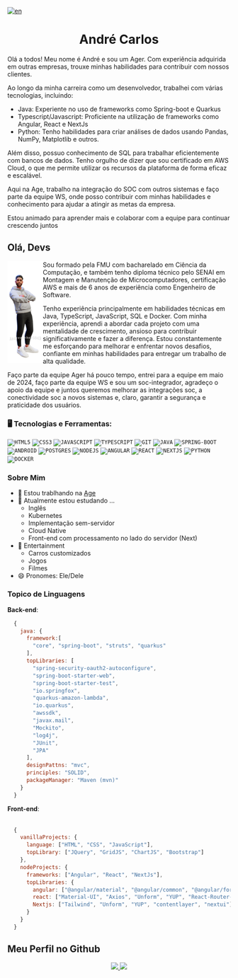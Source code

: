 [![en](https://img.shields.io/badge/lang-en-blue.svg)](https://github.com/andreoliveira-soc/andreoliveira-soc/blob/master/README.md)


 <h1 align="center">André Carlos </h1> 
Olá a todos! Meu nome é André e sou um Ager. Com experiência adquirida em outras empresas, trouxe minhas habilidades para contribuir com nossos clientes.

Ao longo da minha carreira como um desenvolvedor, trabalhei com várias tecnologias, incluindo: 
* Java: Experiente no uso de frameworks como Spring-boot e Quarkus 
* Typescript/Javascript: Proficiente na utilização de frameworks como Angular, React e NextJs 
* Python: Tenho habilidades para criar análises de dados usando Pandas, NumPy, Matplotlib e outros. 

Além disso, possuo conhecimento de SQL para trabalhar eficientemente com bancos de dados.
Tenho orgulho de dizer que sou certificado em AWS Cloud, o que me permite utilizar os recursos da plataforma de forma eficaz e escalável.

Aqui na Age, trabalho na integração do SOC com outros sistemas e faço parte da equipe WS, onde posso contribuir com minhas habilidades e conhecimento para ajudar a atingir as metas da empresa.

Estou animado para aprender mais e colaborar com a equipe para continuar crescendo juntos
<br/>


## Olá, Devs
 <img align="left" width="80rem" src="https://raw.githubusercontent.com/andresinho20049/andresinho20049/refs/heads/master/public/avatar/Me-Avatar.png" alt="Avatar-Art" border="0">
Sou formado pela FMU com bacharelado em Ciência da Computação, e também tenho diploma técnico pelo SENAI em Montagem e Manutenção de Microcomputadores, certificação AWS e mais de 6 anos de experiência como Engenheiro de Software.

Tenho experiência principalmente em habilidades técnicas em Java, TypeScript, JavaScript, SQL e Docker. Com minha experiência, aprendi a abordar cada projeto com uma mentalidade de crescimento, ansioso para contribuir significativamente e fazer a diferença. Estou constantemente me esforçando para melhorar e enfrentar novos desafios, confiante em minhas habilidades para entregar um trabalho de alta qualidade.

Faço parte da equipe Ager há pouco tempo, entrei para a equipe em maio de 2024, faço parte da equipe WS e sou um soc-integrador, agradeço o apoio da equipe e juntos queremos melhorar as integrações soc, a conectividade soc a novos sistemas e, claro, garantir a segurança e praticidade dos usuários.

### 🖥️ Tecnologias e Ferramentas: 
<code><img width="40px" src="https://cdn.jsdelivr.net/gh/devicons/devicon/icons/html5/html5-original-wordmark.svg" title = "HTML5"/></code>
<code><img width="40px" src="https://cdn.jsdelivr.net/gh/devicons/devicon/icons/css3/css3-original-wordmark.svg" title = "CSS3"/></code>
<code><img width="40px" src="https://cdn.jsdelivr.net/gh/devicons/devicon/icons/javascript/javascript-original.svg" title = "JAVASCRIPT"/></code>
<code><img width="40px" src="https://cdn.jsdelivr.net/gh/devicons/devicon/icons/typescript/typescript-original.svg" title = "TYPESCRIPT"/></code>
<code><img width="40px" src="https://cdn.jsdelivr.net/gh/devicons/devicon/icons/git/git-original.svg" title = "GIT"/></code>
<code><img width="40px" src="https://cdn.jsdelivr.net/gh/devicons/devicon/icons/java/java-original.svg" title = "JAVA"/></code>
<code><img width="40px" src="https://cdn.jsdelivr.net/gh/devicons/devicon/icons/spring/spring-original.svg" title = "SPRING-BOOT"/></code>
<code><img width="40px" src="https://cdn.jsdelivr.net/gh/devicons/devicon/icons/android/android-original.svg" title = "ANDROID"/></code>
<code><img width="40px" src="https://cdn.jsdelivr.net/gh/devicons/devicon/icons/postgresql/postgresql-original.svg" title = "POSTGRES"/></code>
<code><img width="40px" src="https://cdn.jsdelivr.net/gh/devicons/devicon/icons/nodejs/nodejs-original.svg" title = "NODEJS"/></code>
<code><img width="40px" src="https://cdn.jsdelivr.net/gh/devicons/devicon/icons/angularjs/angularjs-original.svg" title = "ANGULAR"/></code>
<code><img width="40px" src="https://cdn.jsdelivr.net/gh/devicons/devicon/icons/react/react-original.svg" title = "REACT"/></code>
<code><img width="40px" src="https://cdn.jsdelivr.net/gh/devicons/devicon/icons/nextjs/nextjs-original.svg" title = "NEXTJS"/></code>
<code><img width="40px" src="https://cdn.jsdelivr.net/gh/devicons/devicon/icons/python/python-original.svg" title = "PYTHON"/></code>
<code><img width="40px" src="https://cdn.jsdelivr.net/gh/devicons/devicon/icons/docker/docker-original.svg" title = "DOCKER"/></code>

### Sobre Mim
- 🔭 Estou trablhando na <a href="https://github.com/AGE-TECH" target="_blank">Age</a>
- 🌱 Atualmente estou estudando ...
  - Inglês
  - Kubernetes
  - Implementação sem-servidor
  - Cloud Native
  - Front-end com processamento no lado do servidor (Next)
- 💬 Entertainment
  - Carros customizados
  - Jogos
  - Filmes
- 😄 Pronomes: Ele/Dele

### Topico de Linguagens
**Back-end**:
```js
  {
    java: {
      framework:[
        "core", "spring-boot", "struts", "quarkus"
      ],
      topLibraries: [
        "spring-security-oauth2-autoconfigure",
        "spring-boot-starter-web",
        "spring-boot-starter-test",
        "io.springfox",
        "quarkus-amazon-lambda",
        "io.quarkus",
        "awssdk",
        "javax.mail",
        "Mockito",
        "log4j",
        "JUnit",
        "JPA"
      ],
      designPattns: "mvc",
      principles: "SOLID",
      packageManager: "Maven (mvn)"
    }
  }
```
**Front-end**:
```js

  {
    vanillaProjects: {
      language: ["HTML", "CSS", "JavaScript"],
      topLibrary: ["JQuery", "GridJS", "ChartJS", "Bootstrap"]
    },
    nodeProjects: {
      frameworks: ["Angular", "React", "NextJs"],
      topLibraries: {
        angular: ["@angular/material", "@angular/common", "@angular/forms", "@angular/router"],
        react: ["Material-UI", "Axios", "Unform", "YUP", "React-Router-Dom"],
        Nextjs: ["Tailwind", "Unform", "YUP", "contentlayer", "nextui"]
      }
    }
  }

```

## Meu Perfil no Github
<p align="center">
<a href="https://github.com/andreoliveira-soc">
  <img height="200em" src="https://github-readme-stats.vercel.app/api/top-langs/?username=andreoliveira-soc"/>
  <img height="200em" src="https://github-readme-stats.vercel.app/api?username=andreoliveira-soc&show_icons=true&count_private=true&theme=radical&include_all_commits=true"/>
</a>
</p>